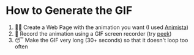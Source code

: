 # How to Generate the GIF

1. 👨‍💻 Create a Web Page with the animation you want (I used [Animista](https://animista.net/)) 
2. 🎥 Record the animation using a GIF screen recorder (try [peek](https://github.com/phw/peek))
3. 😴 Make the GIF very long (30+ seconds) so that it doesn't loop too often

